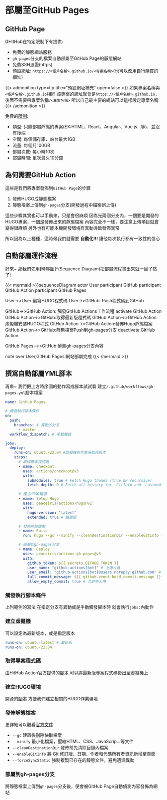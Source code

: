 # 部屬至GitHub Pages

<!--more-->

## GitHub Page

GHitHub在特定限制下有提供:

* 免費的靜態網站服務
* `gh-pages`分支的檔案自動部屬至GitHub Page的靜態網站
* 免費SSH憑證(https)
* 預設網址: `https://<帳戶名稱>.github.io/<專案名稱>`(也可以改用自行購買的網址)

{{< admonition type=tip title="預設網址補充" open=false >}}
如果專案名稱與`<帳戶名稱>.github.io`相同
該專案的網址就會是`https://<帳戶名稱>.github.io`，後面不需要帶專案名稱`/<專案名稱>`
所以自己最主要的網站可以這樣設定專案名稱
{{< /admonition >}}

免費的[限制](https://docs.github.com/zh/pages/getting-started-with-github-pages/about-github-pages#github-pages-%E4%BD%BF%E7%94%A8%E9%99%90%E5%88%B6):

* 類型: 只能部屬靜態的專案(EX:HTML、React、Angular、Vue.js...等)，並沒有後端
* 空間: 每個儲存庫、站台最大1GB
* 流量: 每個月100GB
* 部屬次數: 每小時10次
* 部屬時間: 單次最久10分鐘

## 為何需要GitHub Action

這些是我們將專案發佈到`GitHub Page`的步驟

1. 發佈HUGO成靜態檔案
2. 靜態檔案上傳到`gh-pages`分支(開發過程中檔案誤上傳)

這些步驟其實也可以手動來，只是會很麻煩
因為光兩個分支內，一個要是開發的HUGO專案，一個是發佈出來的靜態檔案
內容完全不一樣，要注意上傳項目就會變得很麻煩
另外也有可能本機開發環境有異動導致發佈異常

所以因為以上種種，這時候我們就需要 **自動化!!!**
讓他每次執行都有一致性的信心

## 自動部屬運作流程

好來~ 那我們先用[時序圖]^(Sequence Diagram)把部屬流程畫出來就一目了然了!

{{< mermaid >}}sequenceDiagram
actor User
participant GitHub
participant GitHub Action
participant GitHub Pages

User->>User:編寫HUGO程式碼
User->>GitHub: Push程式碼到GitHub

GitHub->>GitHub Action: 觸發GitHub Actions工作流程
activate GitHub Action
GitHub Action->>GitHub:取得最新版程式碼
GitHub Action->>GitHub Action:虛擬機安裝HUGO程式
GitHub Action->>GitHub Action:發佈Hugo靜態檔案
GitHub Action->>GitHub:靜態檔案Push到gh-pages分支
deactivate GitHub Action

GitHub Pages-->>GitHub:偵測gh-pages分支內容

note over User,GitHub Pages:網站部屬完成
{{< /mermaid >}}

## 撰寫自動部屬YML腳本

再來~  我們把上方時序圖的動作寫成腳本試試看
建立`/.github/workflows/gh-pages.yml`腳本檔案

```yml
name: GitHub Pages

# 觸發執行腳本條件
on:
  push:
    branches: # 異動的分支
      - master
  workflow_dispatch: # 手動觸發

jobs:
  deploy:
    runs-on: ubuntu-22.04 #虛擬機的作業系統與版本
    steps:
      # 取得專案程式碼
      - name: checkout
        uses: actions/checkout@v3
        with:
          submodules: true # Fetch Hugo themes (true OR recursive)
          fetch-depth: 0 # Fetch all history for .GitInfo and .Lastmod

      # 建立HUGO環境
      - name: Setup Hugo
        uses: peaceiris/actions-hugo@v2
        with:
          hugo-version: "latest"
          extended: true # 擴展版

      # 發佈靜態檔案
      - name: Build
        run: hugo --gc --minify --cleanDestinationDir --enableGitInfo --forceSyncStatic

      # 部屬到gh-pages分支
      - name: Deploy
        uses: peaceiris/actions-gh-pages@v3
        with:
          github_token: ${{ secrets.GITHUB_TOKEN }}
          user_name: "github-actions[bot]" # 上傳人員
          user_email: "github-actions[bot]@users.noreply.github.com" # 上傳EMail
          full_commit_message: ${{ github.event.head_commit.message }} # 上傳訊息
          allow_empty_commit: true # 允許空上傳
```

### 觸發執行腳本條件

上列範例的寫法
在指定分支有異動或是手動觸發腳本時
就會執行`jobs:`內動作

### 建立虛擬機

可以設定為最新版本，或是指定版本
```yml
runs-on: ubuntu-latest # 最新版
runs-on: ubuntu-22.04
```

### 取得專案程式碼

由HitHub Action官方提供的[腳本](https://github.com/actions/checkout)
可以將最新版專案程式碼簽出至虛擬機上

### 建立HUGO環境

開源的[腳本](https://github.com/peaceiris/actions-hugo)
方便我們建立相關的HUGO作業環境

### 發佈靜態檔案

更詳細可以觀看[官方文件](https://gohugo.io/commands/hugo/)

* `--gc` 建置後刪除快取檔案
* `--minify` 最小化檔案，壓縮HTML、CSS、JavaScrip...等文件
* `--cleanDestinationDir` 發佈前先清除目錄內檔案
* `--enableGitInfo` 將 Git 修訂版、日期、作者和代碼所有者資訊新增至頁面
* `--forceSyncStatic` 強制複製已存在的靜態文件，避免遺漏異動

### 部屬到gh-pages分支

將靜態檔案上傳到`gh-pages`分支後，便會被GitHub Page自動偵測內容發佈為網站

